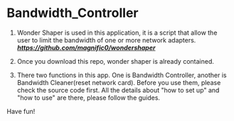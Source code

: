 # Bandwidth_Controller

1. Wonder Shaper is used in this application, it is a script that allow the user
to limit the bandwidth of one or more network adapters.
***https://github.com/magnific0/wondershaper***

2. Once you download this repo, wonder shaper is already contained.

3. There two functions in this app. One is Bandwidth Controller, another is
Bandwidth Cleaner(reset network card). Before you use them, please check the
source code first. All the details about "how to set up" and "how to use" are there, please follow the guides.

Have fun!
